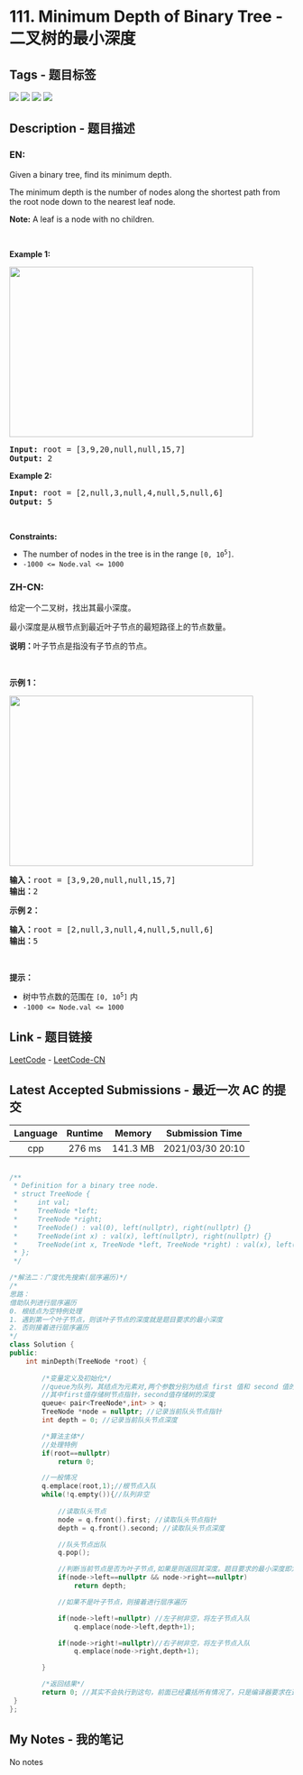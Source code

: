 
# 111. Minimum Depth of Binary Tree - 二叉树的最小深度

## Tags - 题目标签

 <img src="https://img.shields.io/badge/Tree-树-blue.svg">   <img src="https://img.shields.io/badge/Depth-First Search-深度优先搜索-blue.svg">   <img src="https://img.shields.io/badge/Breadth-First Search-广度优先搜索-blue.svg">   <img src="https://img.shields.io/badge/Binary Tree-二叉树-blue.svg">  


## Description - 题目描述

### EN:
<p>Given a binary tree, find its minimum depth.</p>

<p>The minimum depth is the number of nodes along the shortest path from the root node down to the nearest leaf node.</p>

<p><strong>Note:</strong>&nbsp;A leaf is a node with no children.</p>

<p>&nbsp;</p>
<p><strong>Example 1:</strong></p>
<img alt="" src="https://assets.leetcode.com/uploads/2020/10/12/ex_depth.jpg" style="width: 432px; height: 302px;" />
<pre>
<strong>Input:</strong> root = [3,9,20,null,null,15,7]
<strong>Output:</strong> 2
</pre>

<p><strong>Example 2:</strong></p>

<pre>
<strong>Input:</strong> root = [2,null,3,null,4,null,5,null,6]
<strong>Output:</strong> 5
</pre>

<p>&nbsp;</p>
<p><strong>Constraints:</strong></p>

<ul>
	<li>The number of nodes in the tree is in the range <code>[0, 10<sup>5</sup>]</code>.</li>
	<li><code>-1000 &lt;= Node.val &lt;= 1000</code></li>
</ul>


### ZH-CN:
<p>给定一个二叉树，找出其最小深度。</p>

<p>最小深度是从根节点到最近叶子节点的最短路径上的节点数量。</p>

<p><strong>说明：</strong>叶子节点是指没有子节点的节点。</p>

<p> </p>

<p><strong>示例 1：</strong></p>
<img alt="" src="https://assets.leetcode.com/uploads/2020/10/12/ex_depth.jpg" style="width: 432px; height: 302px;" />
<pre>
<strong>输入：</strong>root = [3,9,20,null,null,15,7]
<strong>输出：</strong>2
</pre>

<p><strong>示例 2：</strong></p>

<pre>
<strong>输入：</strong>root = [2,null,3,null,4,null,5,null,6]
<strong>输出：</strong>5
</pre>

<p> </p>

<p><strong>提示：</strong></p>

<ul>
	<li>树中节点数的范围在 <code>[0, 10<sup>5</sup>]</code> 内</li>
	<li><code>-1000 <= Node.val <= 1000</code></li>
</ul>



## Link - 题目链接

[LeetCode](https://leetcode.com/problems/minimum-depth-of-binary-tree/description/)  -  [LeetCode-CN](https://leetcode-cn.com/problems/minimum-depth-of-binary-tree/description/)
## Latest Accepted Submissions - 最近一次 AC 的提交


| Language | Runtime | Memory | Submission Time |
|:---:|:---:|:---:|:---:|
| cpp  | 276 ms | 141.3 MB | 2021/03/30 20:10 |

```cpp

/**
 * Definition for a binary tree node.
 * struct TreeNode {
 *     int val;
 *     TreeNode *left;
 *     TreeNode *right;
 *     TreeNode() : val(0), left(nullptr), right(nullptr) {}
 *     TreeNode(int x) : val(x), left(nullptr), right(nullptr) {}
 *     TreeNode(int x, TreeNode *left, TreeNode *right) : val(x), left(left), right(right) {}
 * };
 */

/*解法二：广度优先搜索(层序遍历)*/
/*
思路：
借助队列进行层序遍历
0. 根结点为空特例处理
1. 遇到第一个叶子节点，则该叶子节点的深度就是题目要求的最小深度
2. 否则接着进行层序遍历
*/
class Solution {
public:
    int minDepth(TreeNode *root) {
        
        /*变量定义及初始化*/
        //queue为队列，其结点为元素对,两个参数分别为结点 first 值和 second 值的类型
        //其中first值存储树节点指针，second值存储树的深度
        queue< pair<TreeNode*,int> > q;
        TreeNode *node = nullptr; //记录当前队头节点指针
        int depth = 0; //记录当前队头节点深度

        /*算法主体*/
        //处理特例
        if(root==nullptr)
            return 0;

        //一般情况
        q.emplace(root,1);//根节点入队
        while(!q.empty()){//队列非空
            
            //读取队头节点
            node = q.front().first; //读取队头节点指针
            depth = q.front().second; //读取队头节点深度

            //队头节点出队
            q.pop();

            //判断当前节点是否为叶子节点,如果是则返回其深度。题目要求的最小深度即为层序遍历的第一个叶子结点的深度
            if(node->left==nullptr && node->right==nullptr)
                return depth;

            //如果不是叶子节点，则接着进行层序遍历

            if(node->left!=nullptr) //左子树非空，将左子节点入队
                q.emplace(node->left,depth+1);

            if(node->right!=nullptr)//右子树非空，将左子节点入队
                q.emplace(node->right,depth+1);

        }

        /*返回结果*/
        return 0; //其实不会执行到这句，前面已经囊括所有情况了，只是编译器要求在这加个return避免有没处理到的情况
 }      
};

```
## My Notes - 我的笔记


No notes

